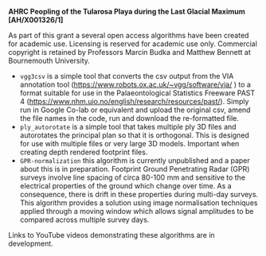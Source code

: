 **AHRC Peopling of the Tularosa Playa during the Last Glacial Maximum [AH/X001326/1]**

As part of this grant a several open access algorithms have been created for academic use.  Licensing is reserved for academic use only. Commercial copyright is retained by Professors Marcin Budka and Matthew Bennett at Bournemouth University.  
- `vgg3csv` is a simple tool that converts the csv output from the VIA annotation tool (https://www.robots.ox.ac.uk/~vgg/software/via/ ) to a format suitable for use in the Palaeontological Statistics Freeware PAST 4 (https://www.nhm.uio.no/english/research/resources/past/). Simply run in Google Co-lab or equivalent and upload the original csv, amend the file names in the code, run and download the re-formatted file. 
- `ply_autorotate` is a simple tool that takes multiple ply 3D files and autorotates the principal plan so that it is orthogonal. This is designed for use with multiple files or very large 3D models. Important when creating depth rendered footprint files. 
- `GPR-normalization` this algorithm is currently unpublished and a paper about this is in preparation.  Footprint Ground Penetrating Radar (GPR) surveys involve line spacing of circa 80-100 mm and sensitive to the electrical properties of the ground which change over time.  As a consequence, there is drift in these properties during multi-day surveys. This algorithm provides a solution using image normalisation techniques applied through a moving window which allows signal amplitudes to be compared across multiple survey days.  

Links to YouTube videos demonstrating these algorithms are in development.  
